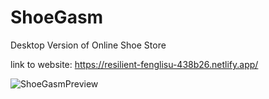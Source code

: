 # ShoeGasm
Desktop Version of Online Shoe Store

link to website: https://resilient-fenglisu-438b26.netlify.app/

![ShoeGasmPreview](https://user-images.githubusercontent.com/106153905/195901328-f78964ec-162d-4b99-a82c-49d342b43dd8.jpg)
